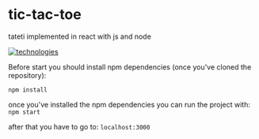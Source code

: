 # tic-tac-toe
tateti implemented in react with js and node<br/>

[![technologies](https://skillicons.dev/icons?i=react,js,nodejs,html,css&theme=light)](https://skillicons.dev)


Before start you should install npm dependencies (once you've cloned the repository):

`npm install`  

once you've installed the npm dependencies you can run the project with:
`npm start`

after that you have to go to: `localhost:3000`

